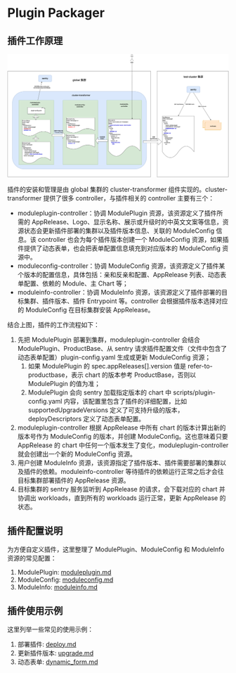 # Plugin Packager

## 插件工作原理
![how_plugin_works.png](images/how_plugin_works.png)

插件的安装和管理是由 global 集群的 cluster-transformer 组件实现的。cluster-transformer 提供了很多 controller，与插件相关的 controller 主要有三个：

- moduleplugin-controller：协调 ModulePlugin 资源，该资源定义了插件所需的 AppRelease、Logo、显示名称、展示或升级时的中英文文案等信息，资源状态会更新插件部署的集群以及插件版本信息、关联的 ModuleConfig 信息。该 controller 也会为每个插件版本创建一个 ModuleConfig 资源，如果插件提供了动态表单，也会把表单配置信息填充到对应版本的 ModuleConfig 资源中。
- moduleconfig-controller：协调 ModuleConfig 资源，该资源定义了插件某个版本的配置信息，具体包括：亲和反亲和配置、AppRelease 列表、动态表单配置、依赖的 Module、主 Chart 等；
- moduleinfo-controller：协调 ModuleInfo 资源，该资源定义了插件部署的目标集群、插件版本、插件 Entrypoint 等。controller 会根据插件版本选择对应的 ModuleConfig 在目标集群安装 AppRelease。

结合上图，插件的工作流程如下：
1. 先把 ModulePlugin 部署到集群，moduleplugin-controller 会结合 ModulePlugin、ProductBase、从 sentry 请求插件配置文件（文件中包含了动态表单配置）plugin-config.yaml 生成或更新 ModuleConfig 资源；
   1. 如果 ModulePlugin 的 spec.appReleases[].version 值是 refer-to-productbase，表示 chart 的版本参考 ProductBase，否则以 ModulePlugin 的值为准；
   2. ModulePlugin 会向 sentry 加载指定版本的 chart 中 scripts/plugin-config.yaml 内容，该配置里包含了插件的详细配置，比如 supportedUpgradeVersions 定义了可支持升级的版本，deployDescriptors 定义了动态表单配置。
2. moduleplugin-controller 根据 AppRelease 中所有 chart 的版本计算出新的版本号作为 ModuleConfig 的版本，并创建 ModuleConfig。这也意味着只要 AppRelease 的 chart 中任何一个版本发生了变化，moduleplugin-controller 就会创建出一个新的 ModuleConfig 资源。
3. 用户创建 ModuleInfo 资源，该资源指定了插件版本、插件需要部署的集群以及插件的依赖。moduleinfo-controller 等待插件的依赖运行正常之后才会往目标集群部署插件的 AppRelease 资源。
4. 目标集群的 sentry 服务监听到 AppRelease 的请求，会下载对应的 chart 并协调出 workloads，直到所有的 workloads 运行正常，更新 AppRelease 的状态。

## 插件配置说明
为方便自定义插件，这里整理了 ModulePlugin、ModuleConfig 和 ModuleInfo 资源的常见配置：
1. ModulePlugin: [moduleplugin.md](docs/moduleplugin.md)
2. ModuleConfig: [moduleconfig.md](docs/moduleconfig.md)
3. ModuleInfo: [moduleinfo.md](docs/moduleinfo.md)

## 插件使用示例
这里列举一些常见的使用示例：
1. 部署插件: [deploy.md](docs/examples/deploy.md)
2. 更新插件版本: [upgrade.md](docs/examples/upgrade.md)
3. 动态表单: [dynamic_form.md](docs/examples/dynamic_form.md)